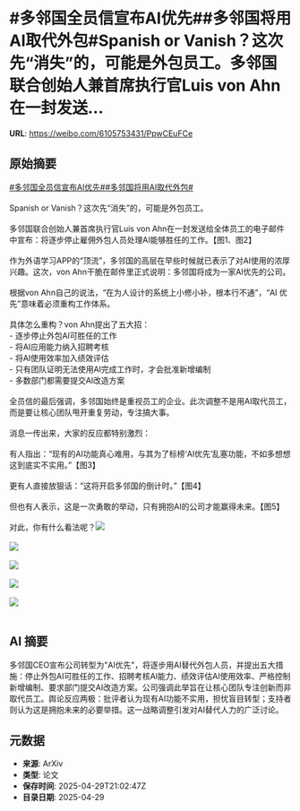 # #多邻国全员信宣布AI优先##多邻国将用AI取代外包#Spanish or Vanish？这次先“消失”的，可能是外包员工。多邻国联合创始人兼首席执行官Luis von Ahn在一封发送...

**URL**: https://weibo.com/6105753431/PpwCEuFCe

## 原始摘要

<a href="https://m.weibo.cn/search?containerid=231522type%3D1%26t%3D10%26q%3D%23%E5%A4%9A%E9%82%BB%E5%9B%BD%E5%85%A8%E5%91%98%E4%BF%A1%E5%AE%A3%E5%B8%83AI%E4%BC%98%E5%85%88%23&amp;extparam=%23%E5%A4%9A%E9%82%BB%E5%9B%BD%E5%85%A8%E5%91%98%E4%BF%A1%E5%AE%A3%E5%B8%83AI%E4%BC%98%E5%85%88%23" data-hide=""><span class="surl-text">#多邻国全员信宣布AI优先#</span></a><a href="https://m.weibo.cn/search?containerid=231522type%3D1%26t%3D10%26q%3D%23%E5%A4%9A%E9%82%BB%E5%9B%BD%E5%B0%86%E7%94%A8AI%E5%8F%96%E4%BB%A3%E5%A4%96%E5%8C%85%23&amp;extparam=%23%E5%A4%9A%E9%82%BB%E5%9B%BD%E5%B0%86%E7%94%A8AI%E5%8F%96%E4%BB%A3%E5%A4%96%E5%8C%85%23" data-hide=""><span class="surl-text">#多邻国将用AI取代外包#</span></a><br><br>Spanish or Vanish？这次先“消失”的，可能是外包员工。<br><br>多邻国联合创始人兼首席执行官Luis von Ahn在一封发送给全体员工的电子邮件中宣布：将逐步停止雇佣外包人员处理AI能够胜任的工作。【图1、图2】<br><br>作为外语学习APP的“顶流”，多邻国的高层在早些时候就已表示了对AI使用的浓厚兴趣。这次，von Ahn干脆在邮件里正式说明：多邻国将成为一家AI优先的公司。<br><br>根据von Ahn自己的说法，“在为人设计的系统上小修小补，根本行不通”，“AI 优先”意味着必须重构工作体系。<br><br>具体怎么重构？von Ahn提出了五大招：<br>- 逐步停止外包AI可胜任的工作<br>- 将AI应用能力纳入招聘考核<br>- 将AI使用效率加入绩效评估<br>- 只有团队证明无法使用AI完成工作时，才会批准新增编制<br>- 多数部门都需要提交AI改造方案<br><br>全员信的最后强调，多邻国始终是重视员工的企业。此次调整不是用AI取代员工，而是要让核心团队甩开重复劳动，专注搞大事。<br><br>消息一传出来，大家的反应都特别激烈：<br><br>有人指出：“现有的AI功能真心难用，与其为了标榜‘AI优先’乱塞功能，不如多想想这到底实不实用。”【图3】<br><br>更有人直接放狠话：“这将开启多邻国的倒计时。”【图4】<br><br>但也有人表示，这是一次勇敢的举动，只有拥抱AI的公司才能赢得未来。【图5】<br><br>对此，你有什么看法呢？<img style="" src="https://tvax4.sinaimg.cn/large/006Fd7o3gy1i0xtlrv2r7j30pe17gqjo.jpg" referrerpolicy="no-referrer"><br><br><img style="" src="https://tvax2.sinaimg.cn/large/006Fd7o3gy1i0xtlu5oulj314k15aqn5.jpg" referrerpolicy="no-referrer"><br><br><img style="" src="https://tvax1.sinaimg.cn/large/006Fd7o3gy1i0xtlvksnjj30p61b8tl1.jpg" referrerpolicy="no-referrer"><br><br><img style="" src="https://tvax4.sinaimg.cn/large/006Fd7o3gy1i0xtlxx71pj30xa0jcdli.jpg" referrerpolicy="no-referrer"><br><br><img style="" src="https://tvax1.sinaimg.cn/large/006Fd7o3gy1i0xtm1gs9yj30p40j8dm5.jpg" referrerpolicy="no-referrer"><br><br>

## AI 摘要

多邻国CEO宣布公司转型为"AI优先"，将逐步用AI替代外包人员，并提出五大措施：停止外包AI可胜任的工作、招聘考核AI能力、绩效评估AI使用效率、严格控制新增编制、要求部门提交AI改造方案。公司强调此举旨在让核心团队专注创新而非取代员工。舆论反应两极：批评者认为现有AI功能不实用，担忧盲目转型；支持者则认为这是拥抱未来的必要举措。这一战略调整引发对AI替代人力的广泛讨论。

## 元数据

- **来源**: ArXiv
- **类型**: 论文
- **保存时间**: 2025-04-29T21:02:47Z
- **目录日期**: 2025-04-29
